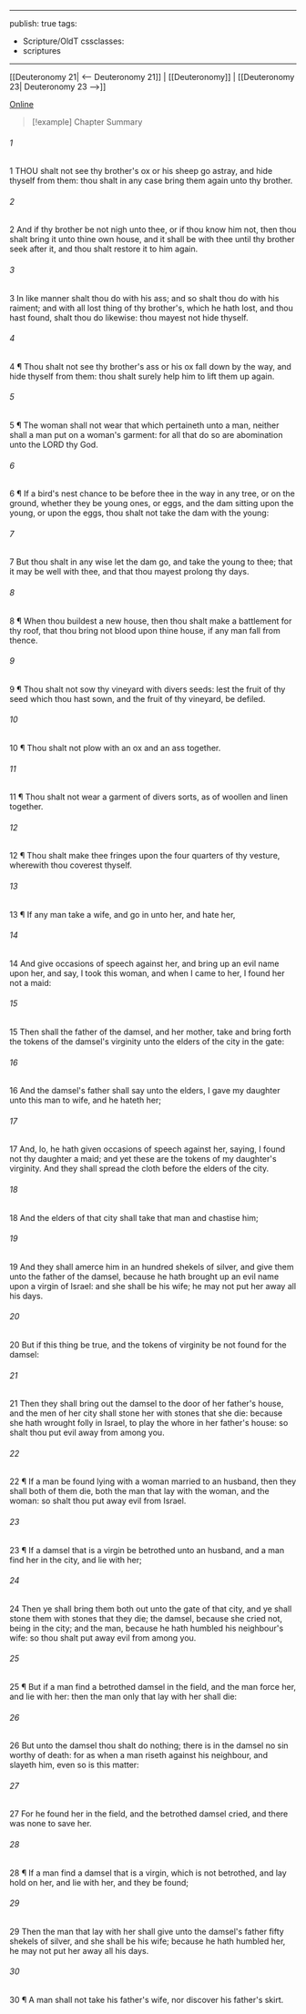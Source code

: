 

---
publish: true
tags:
  - Scripture/OldT
cssclasses:
  - scriptures
---
[[Deuteronomy 21| <-- Deuteronomy 21]] | [[Deuteronomy]] | [[Deuteronomy 23| Deuteronomy 23 -->]]

[Online](https://churchofjesuschrist.org/study/scriptures/ot/deut/22?lang=eng)

>[!example] Chapter Summary
>
###### 1
1 THOU shalt not see thy brother's ox or his sheep go astray, and hide thyself from them: thou shalt in any case bring them again unto thy brother.
###### 2
2 And if thy brother be not nigh unto thee, or if thou know him not, then thou shalt bring it unto thine own house, and it shall be with thee until thy brother seek after it, and thou shalt restore it to him again.
###### 3
3 In like manner shalt thou do with his ass; and so shalt thou do with his raiment; and with all lost thing of thy brother's, which he hath lost, and thou hast found, shalt thou do likewise: thou mayest not hide thyself.
###### 4
4 ¶ Thou shalt not see thy brother's ass or his ox fall down by the way, and hide thyself from them: thou shalt surely help him to lift them up again.
###### 5
5 ¶ The woman shall not wear that which pertaineth unto a man, neither shall a man put on a woman's garment: for all that do so are abomination unto the LORD thy God.
###### 6
6 ¶ If a bird's nest chance to be before thee in the way in any tree, or on the ground, whether they be young ones, or eggs, and the dam sitting upon the young, or upon the eggs, thou shalt not take the dam with the young:
###### 7
7 But thou shalt in any wise let the dam go, and take the young to thee; that it may be well with thee, and that thou mayest prolong thy days.
###### 8
8 ¶ When thou buildest a new house, then thou shalt make a battlement for thy roof, that thou bring not blood upon thine house, if any man fall from thence.
###### 9
9 ¶ Thou shalt not sow thy vineyard with divers seeds: lest the fruit of thy seed which thou hast sown, and the fruit of thy vineyard, be defiled.
###### 10
10 ¶ Thou shalt not plow with an ox and an ass together.
###### 11
11 ¶ Thou shalt not wear a garment of divers sorts, as of woollen and linen together.
###### 12
12 ¶ Thou shalt make thee fringes upon the four quarters of thy vesture, wherewith thou coverest thyself.
###### 13
13 ¶ If any man take a wife, and go in unto her, and hate her,
###### 14
14 And give occasions of speech against her, and bring up an evil name upon her, and say, I took this woman, and when I came to her, I found her not a maid:
###### 15
15 Then shall the father of the damsel, and her mother, take and bring forth the tokens of the damsel's virginity unto the elders of the city in the gate:
###### 16
16 And the damsel's father shall say unto the elders, I gave my daughter unto this man to wife, and he hateth her;
###### 17
17 And, lo, he hath given occasions of speech against her, saying, I found not thy daughter a maid; and yet these are the tokens of my daughter's virginity.  And they shall spread the cloth before the elders of the city.
###### 18
18 And the elders of that city shall take that man and chastise him;
###### 19
19 And they shall amerce him in an hundred shekels of silver, and give them unto the father of the damsel, because he hath brought up an evil name upon a virgin of Israel: and she shall be his wife; he may not put her away all his days.
###### 20
20 But if this thing be true, and the tokens of virginity be not found for the damsel:
###### 21
21 Then they shall bring out the damsel to the door of her father's house, and the men of her city shall stone her with stones that she die: because she hath wrought folly in Israel, to play the whore in her father's house: so shalt thou put evil away from among you.
###### 22
22 ¶ If a man be found lying with a woman married to an husband, then they shall both of them die, both the man that lay with the woman, and the woman: so shalt thou put away evil from Israel.
###### 23
23 ¶ If a damsel that is a virgin be betrothed unto an husband, and a man find her in the city, and lie with her;
###### 24
24 Then ye shall bring them both out unto the gate of that city, and ye shall stone them with stones that they die; the damsel, because she cried not, being in the city; and the man, because he hath humbled his neighbour's wife: so thou shalt put away evil from among you.
###### 25
25 ¶ But if a man find a betrothed damsel in the field, and the man force her, and lie with her: then the man only that lay with her shall die:
###### 26
26 But unto the damsel thou shalt do nothing; there is in the damsel no sin worthy of death: for as when a man riseth against his neighbour, and slayeth him, even so is this matter:
###### 27
27 For he found her in the field, and the betrothed damsel cried, and there was none to save her.
###### 28
28 ¶ If a man find a damsel that is a virgin, which is not betrothed, and lay hold on her, and lie with her, and they be found;
###### 29
29 Then the man that lay with her shall give unto the damsel's father fifty shekels of silver, and she shall be his wife; because he hath humbled her, he may not put her away all his days.
###### 30
30 ¶ A man shall not take his father's wife, nor discover his father's skirt.




